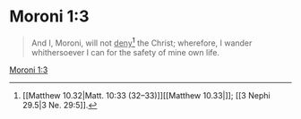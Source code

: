 # Moroni 1:3

> And I, Moroni, will not <u>deny</u>[^a] the Christ; wherefore, I wander whithersoever I can for the safety of mine own life.

[Moroni 1:3](https://www.churchofjesuschrist.org/study/scriptures/bofm/moro/1?lang=eng&id=p3#p3)


[^a]: [[Matthew 10.32|Matt. 10:33 (32–33)]][[Matthew 10.33|]]; [[3 Nephi 29.5|3 Ne. 29:5]].  
